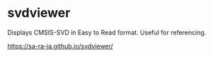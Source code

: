 # svdviewer
Displays CMSIS-SVD in Easy to Read format. Useful for referencing.

https://sa-ra-ja.github.io/svdviewer/
